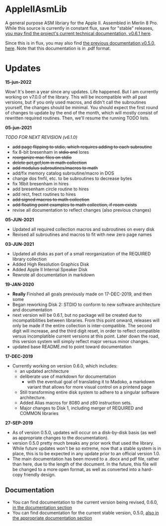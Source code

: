 # AppleIIAsmLib

A general purpose ASM libriary for the Apple II. Assembled in Merlin 8 Pro. While this source is currently in constant flux, save for "stable" releases, [you may find the project's current technical documentation, v0.6.1 here](https://github.com/nathanriggs/AppleIIAsm-Collection/tree/master/documentation/AppleIIAsm%20Library%20Collection%20Technical%20Manual/0.6.1).

Since this is in flux, you may also find [the previous documentation,v0.5.0, here](https://github.com/nathanriggs/AppleIIAsm-Collection/blob/master/documentation/AppleIIAsm%20Library%20Collection%20Technical%20Manual/0.5.0/AppleIIAsm%20Manual%20v0.5.0.pdf). Note that this documentation is in .pdf format.

# Updates

__15-jun-2022__

Wow! It's been a year since any updates. Life happened. But I am currently working on v7.0.0 of the library. This will be incompatible with all past versions, but if you only used macros, and didn't call the subroutines yourself, the changes should be minimal. You should expect the first round of changes to update by the end of the month, which will mostly consist of rewritten required routines. Then, we'll resume the running TODO lists.

__05-jun-2021__

_TODO FOR NEXT REVISION (v6.1.0)_

- <s>add page flipping to stdio, which requires adding to each subroutine</s>
- fix 8-bit bresenham in <s>stdio and</s> lores
- <s>reorganize mac files on stdio</s>
- <s>delete pct,gcf,lcm in math collection</s>
- <s>add modulus subroutines/macros to math</s>
- add/fix memory catalog subroutine/macro in DOS
- change dos fmfil, etc. to be subroutines to decrease bytes
- fix 16bit bresenham in hires
- add bresenham circle routine to hires
- add rect, frect routines to hires
- <s>add signed macros to math collection</s>
- <s>add floating point examples to math collection, if room exists</s>
- revise all documentation to reflect changes (also previous changes)

__05-JUN-2021__

- Updated all required collection macros and subroutines on every disk
- Revised all subroutines and macros to fit with new zero page names

__03-JUN-2021__

- Updated all disks as part of a small reorganization of the REQUIRED library collection
- Added High Resolution Graphics Disk
- Added Apple II Internal Speaker Disk
- Rewrote all documentation in markdown

__19-JAN-2020__

- **Really** Finished all goals previously made on 17-DEC-2019, and then some
- Began reworking Disk 2: STDIO to conform to new software architecture and documentation
- next version will be 0.6.1, but no package will be created due to incompatibilities between libraries. From this point onward, releases will only be made if the entire collection is inter-compatible. The second digit will increase, and the third digit reset, in order to reflect compatible versus incomplatible current versions at this point. Later down the road, this version system will simply reflect major versus minor changes.
- updated base README.md to point toward documentation

__17-DEC-2019__

- Currently working on version 0.6.0, which includes:
  - an updated architecture
  - deliberate use of markdown for documentation
    - with the eventual goal of translating it to Madoko, a markdown variant that allows for more visual control on a printend page
  - Still transforming entire disk system to adhere to a singular software architecture. 
  - Added Alias macros for 8080 and z80 instruction sets.
  - Major changes to Disk 1, including merger of REQUIRED and COMMON libraries

__27-SEP-2019__

- As of version 0.5.0, updates will occur on a disk-by-disk basis (as well as appropriate changes to the documentation). 
- version 0.5.0 pretty much breaks any prior work that used the library. While future updates won't be so extreme, now that a stable system is in place, this is to be expected in any update prior to an official version 1.0.
- The main documentation has been moved to a .docx and pdf file, rather than here, due to the length of the document. In the future, this file will be changed to a more open format, as well as converted into a hard-copy friendly design.

## Documentation

- You can find documentation to the current version being revised, 0.6.0, [in the documentation section](https://github.com/nathanriggs/AppleIIAsmLib/blob/master/documentation/0.6.0/0_3_Table_of_Contents_GH.md) 
- You can find documentation for the current stable version, 0.5.0, [also in the appropriate documentation section](https://github.com/nathanriggs/AppleIIAsmLib/blob/master/documentation/0.5.0/) 

